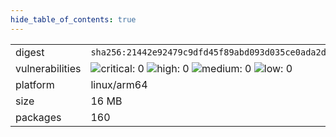 ```yaml
---
hide_table_of_contents: true
---
```


<table>
<tr><td>digest</td><td><code>sha256:21442e92479c9dfd45f89abd093d035ce0ada2da2e8858ecbd3e05a375162239</code></td><tr><tr><td>vulnerabilities</td><td><img alt="critical: 0" src="https://img.shields.io/badge/critical-0-lightgrey"/> <img alt="high: 0" src="https://img.shields.io/badge/high-0-lightgrey"/> <img alt="medium: 0" src="https://img.shields.io/badge/medium-0-lightgrey"/> <img alt="low: 0" src="https://img.shields.io/badge/low-0-lightgrey"/> <!-- unspecified: 0 --></td></tr>
<tr><td>platform</td><td>linux/arm64</td></tr>
<tr><td>size</td><td>16 MB</td></tr>
<tr><td>packages</td><td>160</td></tr>
</table>
</details></table>
</details>

<table></table>


